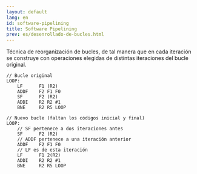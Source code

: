 ```yaml
---
layout: default
lang: en
id: software-pipelining
title: Software Pipelining
prev: es/desenrollado-de-bucles.html
---
```


Técnica de reorganización de bucles, de tal manera que en cada iteración se construye con operaciones elegidas de distintas iteraciones del bucle original.

```
// Bucle original
LOOP:
	LF 		F1 (R2)
	ADDF	F2 F1 F0
	SF		F2 (R2)
	ADDI 	R2 R2 #1
	BNE		R2 R5 LOOP
```
```
// Nuevo bucle (faltan los códigos inicial y final)
LOOP:
	// SF pertenece a dos iteraciones antes
	SF 		F2 (R2)
	// ADDF pertenece a una iteración anterior 
	ADDF	F2 F1 F0
	// LF es de esta iteración 
	LF 		F1 2(R2)
	ADDI 	R2 R2 #1
	BNE		R2 R5 LOOP
```